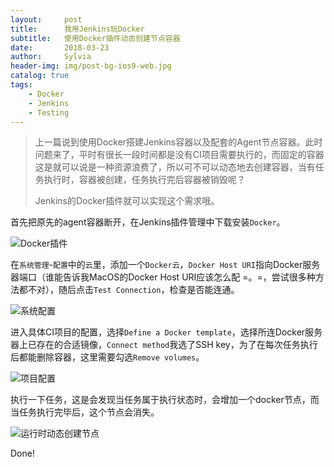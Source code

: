 ```yaml
---
layout:     post
title:      我用Jenkins玩Docker
subtitle:   使用Docker插件动态创建节点容器
date:       2018-03-23
author:     Sylvia
header-img: img/post-bg-ios9-web.jpg
catalog: true
tags:
    - Docker
    - Jenkins
    - Testing
---
```


>上一篇说到使用Docker搭建Jenkins容器以及配套的Agent节点容器。此时问题来了，平时有很长一段时间都是没有CI项目需要执行的，而固定的容器这是就可以说是一种资源浪费了，所以可不可以动态地去创建容器，当有任务执行时，容器被创建，任务执行完后容器被销毁呢？ 
>
>Jenkins的Docker插件就可以实现这个需求哦。

首先把原先的agent容器断开，在Jenkins插件管理中下载安装`Docker`。

![Docker插件](https://upload-images.jianshu.io/upload_images/7208479-6af01dbefc6ae446.png?imageMogr2/auto-orient/strip%7CimageView2/2/w/1240)

在`系统管理`-`配置`中的`云`里，添加一个`Docker云`，`Docker Host URI`指向Docker服务器端口（谁能告诉我MacOS的Docker Host URI应该怎么配 =。=，尝试很多种方法都不对），随后点击`Test Connection`，检查是否能连通。

![系统配置](https://upload-images.jianshu.io/upload_images/7208479-28e07ccb6555912d.jpeg?imageMogr2/auto-orient/strip%7CimageView2/2/w/1240)

进入具体CI项目的配置，选择`Define a Docker template`，选择所连Docker服务器上已存在的合适镜像，`Connect method`我选了SSH key，为了在每次任务执行后都能删除容器，这里需要勾选`Remove volumes`。

![项目配置](https://upload-images.jianshu.io/upload_images/7208479-11425e8970eb8308.jpeg?imageMogr2/auto-orient/strip%7CimageView2/2/w/1240)

执行一下任务，这是会发现当任务属于执行状态时，会增加一个docker节点，而当任务执行完毕后，这个节点会消失。  

![运行时动态创建节点](https://upload-images.jianshu.io/upload_images/7208479-50a0ce4f8963352d.png?imageMogr2/auto-orient/strip%7CimageView2/2/w/1240)

Done!


